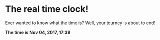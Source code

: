 # The real time clock!

Ever wanted to know what the time is? Well, your journey is about to end!

**The time is Nov 04, 2017, 17:39**